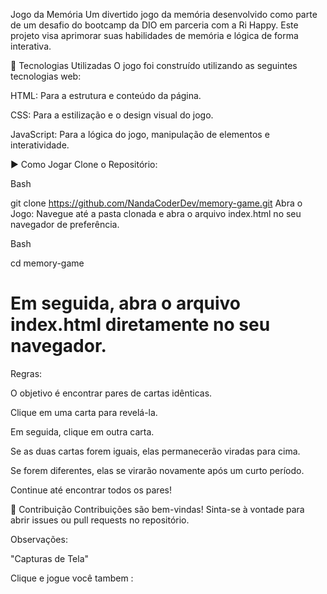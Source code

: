 ﻿Jogo da Memória
Um divertido jogo da memória desenvolvido como parte de um desafio do bootcamp da DIO em parceria com a Ri Happy. Este projeto visa aprimorar suas habilidades de memória e lógica de forma interativa.

🚀 Tecnologias Utilizadas
O jogo foi construído utilizando as seguintes tecnologias web:

HTML: Para a estrutura e conteúdo da página.

CSS: Para a estilização e o design visual do jogo.

JavaScript: Para a lógica do jogo, manipulação de elementos e interatividade.

▶️ Como Jogar
Clone o Repositório:

Bash

git clone https://github.com/NandaCoderDev/memory-game.git
Abra o Jogo:
Navegue até a pasta clonada e abra o arquivo index.html no seu navegador de preferência.

Bash

cd memory-game
# Em seguida, abra o arquivo index.html diretamente no seu navegador.
Regras:

O objetivo é encontrar pares de cartas idênticas.

Clique em uma carta para revelá-la.

Em seguida, clique em outra carta.

Se as duas cartas forem iguais, elas permanecerão viradas para cima.

Se forem diferentes, elas se virarão novamente após um curto período.

Continue até encontrar todos os pares!

🤝 Contribuição
Contribuições são bem-vindas! Sinta-se à vontade para abrir issues ou pull requests no repositório.

Observações:

 "Capturas de Tela" 
 
 
 Clique e jogue você tambem :


